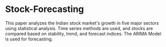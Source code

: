 # Stock-Forecasting
This paper analyzes the Indian stock market's growth in five major sectors using statistical analysis. Time series methods are used, and stocks are compared based on stability, trend, and forecast indices. The ARIMA Model is used for forecasting.
